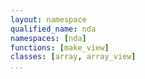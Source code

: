 ```yaml
---
layout: namespace
qualified_name: nda
namespaces: [nda]
functions: [make_view]
classes: [array, array_view]
...
```

